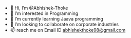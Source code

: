 - 👋 Hi, I’m @Abhishek-Thoke
- 👀 I’m interested in Programming
- 🌱 I’m currently learning Jaava programming
- 💞️ I’m looking to collaborate on corporate industries
- 📫 reach me on Email ID abhishekthoke98@gmail.com

<!---
Abhishek-Thoke/Abhishek-Thoke is a ✨ special ✨ repository because its `README.md` (this file) appears on your GitHub profile.
You can click the Preview link to take a look at your changes.
--->
